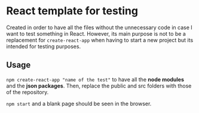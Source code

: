 # React template for testing

Created in order to have all the files without the unnecessary code in case I want to test something in React. However, its main purpose is not to be a replacement for `create-react-app` when having to start a new project but its intended for testing purposes.

## Usage

`npm create-react-app "name of the test"` to have all the **node modules** and the **json packages**. Then, replace the public and src folders with those of the repository.

`npm start` and a blank page should be seen in the browser.
